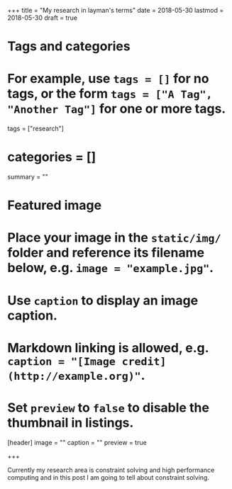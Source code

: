 +++
title = "My research in layman's terms"
date = 2018-05-30
lastmod = 2018-05-30
draft = true

# Tags and categories
# For example, use `tags = []` for no tags, or the form `tags = ["A Tag", "Another Tag"]` for one or more tags.
tags = ["research"]
# categories = []

summary = ""

# Featured image
# Place your image in the `static/img/` folder and reference its filename below, e.g. `image = "example.jpg"`.
# Use `caption` to display an image caption.
#   Markdown linking is allowed, e.g. `caption = "[Image credit](http://example.org)"`.
# Set `preview` to `false` to disable the thumbnail in listings.
[header]
image = ""
caption = ""
preview = true

+++

Currently my research area is constraint solving and high performance computing and in this post
I am going to tell about constraint solving.

